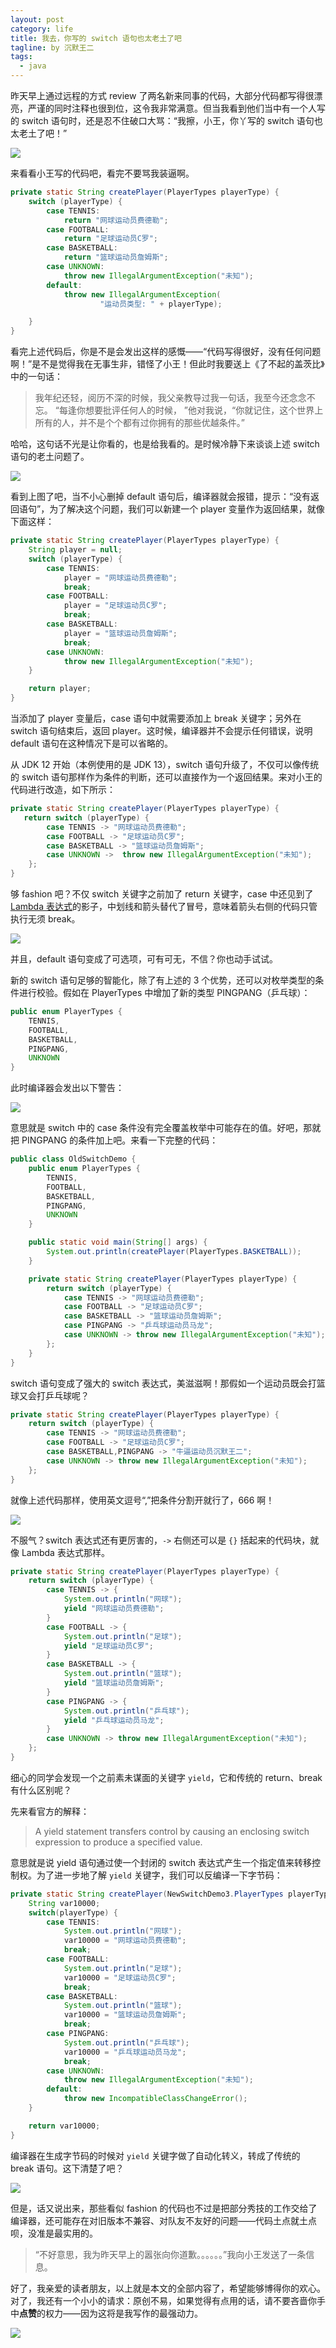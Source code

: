 ```yaml
---
layout: post
category: life
title: 我去，你写的 switch 语句也太老土了吧
tagline: by 沉默王二
tags: 
  - java
---
```


昨天早上通过远程的方式 review 了两名新来同事的代码，大部分代码都写得很漂亮，严谨的同时注释也很到位，这令我非常满意。但当我看到他们当中有一个人写的 switch 语句时，还是忍不住破口大骂：“我擦，小王，你丫写的 switch 语句也太老土了吧！”

<!--more-->



![](http://www.itwanger.com/assets/images/2020/03/java-switch-01.png)



来看看小王写的代码吧，看完不要骂我装逼啊。

```java
private static String createPlayer(PlayerTypes playerType) {
    switch (playerType) {
        case TENNIS:
            return "网球运动员费德勒";
        case FOOTBALL:
            return "足球运动员C罗";
        case BASKETBALL:
            return "篮球运动员詹姆斯";
        case UNKNOWN:
            throw new IllegalArgumentException("未知");
        default:
            throw new IllegalArgumentException(
                    "运动员类型: " + playerType);

    }
}
```



看完上述代码后，你是不是会发出这样的感慨——“代码写得很好，没有任何问题啊！”是不是觉得我在无事生非，错怪了小王！但此时我要送上《了不起的盖茨比》中的一句话：

>我年纪还轻，阅历不深的时候，我父亲教导过我一句话，我至今还念念不忘。 “每逢你想要批评任何人的时候， ”他对我说，“你就记住，这个世界上所有的人，并不是个个都有过你拥有的那些优越条件。”

哈哈，这句话不光是让你看的，也是给我看的。是时候冷静下来谈谈上述 switch 语句的老土问题了。

![](http://www.itwanger.com/assets/images/2020/03/java-switch-02.png)

看到上图了吧，当不小心删掉 default 语句后，编译器就会报错，提示：“没有返回语句”，为了解决这个问题，我们可以新建一个 player 变量作为返回结果，就像下面这样：

```java
private static String createPlayer(PlayerTypes playerType) {
    String player = null;
    switch (playerType) {
        case TENNIS:
            player = "网球运动员费德勒";
            break;
        case FOOTBALL:
            player = "足球运动员C罗";
            break;
        case BASKETBALL:
            player = "篮球运动员詹姆斯";
            break;
        case UNKNOWN:
            throw new IllegalArgumentException("未知");
    }

    return player;
}
```

当添加了 player 变量后，case 语句中就需要添加上 break 关键字；另外在 switch 语句结束后，返回 player。这时候，编译器并不会提示任何错误，说明 default 语句在这种情况下是可以省略的。

从 JDK 12 开始（本例使用的是 JDK 13），switch 语句升级了，不仅可以像传统的 switch 语句那样作为条件的判断，还可以直接作为一个返回结果。来对小王的代码进行改造，如下所示：

```java
private static String createPlayer(PlayerTypes playerType) {
   return switch (playerType) {
        case TENNIS -> "网球运动员费德勒";
        case FOOTBALL -> "足球运动员C罗";
        case BASKETBALL -> "篮球运动员詹姆斯";
        case UNKNOWN ->  throw new IllegalArgumentException("未知");
    };
}
```

够 fashion 吧？不仅 switch 关键字之前加了 return 关键字，case 中还见到了 [Lambda 表达式](https://mp.weixin.qq.com/s/ozr0jYHIc12WSTmmd_vEjw)的影子，中划线和箭头替代了冒号，意味着箭头右侧的代码只管执行无须 break。

![](http://www.itwanger.com/assets/images/2020/03/java-switch-03.png)

并且，default 语句变成了可选项，可有可无，不信？你也动手试试。

新的 switch 语句足够的智能化，除了有上述的 3 个优势，还可以对枚举类型的条件进行校验。假如在 PlayerTypes 中增加了新的类型 PINGPANG（乒乓球）：

```java
public enum PlayerTypes {
    TENNIS,
    FOOTBALL,
    BASKETBALL,
    PINGPANG,
    UNKNOWN
}
```

此时编译器会发出以下警告：

![](http://www.itwanger.com/assets/images/2020/03/java-switch-04.png)

意思就是 switch 中的 case 条件没有完全覆盖枚举中可能存在的值。好吧，那就把 PINGPANG 的条件加上吧。来看一下完整的代码：

```java
public class OldSwitchDemo {
    public enum PlayerTypes {
        TENNIS,
        FOOTBALL,
        BASKETBALL,
        PINGPANG,
        UNKNOWN
    }

    public static void main(String[] args) {
        System.out.println(createPlayer(PlayerTypes.BASKETBALL));
    }

    private static String createPlayer(PlayerTypes playerType) {
        return switch (playerType) {
            case TENNIS -> "网球运动员费德勒";
            case FOOTBALL -> "足球运动员C罗";
            case BASKETBALL -> "篮球运动员詹姆斯";
            case PINGPANG -> "乒乓球运动员马龙";
            case UNKNOWN -> throw new IllegalArgumentException("未知");
        };
    }
}
```

switch 语句变成了强大的 switch 表达式，美滋滋啊！那假如一个运动员既会打篮球又会打乒乓球呢？

```java
private static String createPlayer(PlayerTypes playerType) {
    return switch (playerType) {
        case TENNIS -> "网球运动员费德勒";
        case FOOTBALL -> "足球运动员C罗";
        case BASKETBALL,PINGPANG -> "牛逼运动员沉默王二";
        case UNKNOWN -> throw new IllegalArgumentException("未知");
    };
}
```

就像上述代码那样，使用英文逗号“,”把条件分割开就行了，666 啊！

![](http://www.itwanger.com/assets/images/2020/03/java-switch-05.png)



不服气？switch 表达式还有更厉害的，`->` 右侧还可以是 `{}` 括起来的代码块，就像 Lambda 表达式那样。

```java
private static String createPlayer(PlayerTypes playerType) {
    return switch (playerType) {
        case TENNIS -> {
            System.out.println("网球");
            yield "网球运动员费德勒";
        }
        case FOOTBALL -> {
            System.out.println("足球");
            yield "足球运动员C罗";
        }
        case BASKETBALL -> {
            System.out.println("篮球");
            yield "篮球运动员詹姆斯";
        }
        case PINGPANG -> {
            System.out.println("乒乓球");
            yield "乒乓球运动员马龙";
        }
        case UNKNOWN -> throw new IllegalArgumentException("未知");
    };
}
```

细心的同学会发现一个之前素未谋面的关键字 `yield`，它和传统的 return、break 有什么区别呢？

先来看官方的解释：

>A yield statement transfers control by causing an enclosing switch expression to produce a specified value.

意思就是说 yield 语句通过使一个封闭的 switch 表达式产生一个指定值来转移控制权。为了进一步地了解 `yield` 关键字，我们可以反编译一下字节码：

```java
private static String createPlayer(NewSwitchDemo3.PlayerTypes playerType) {
    String var10000;
    switch(playerType) {
        case TENNIS:
            System.out.println("网球");
            var10000 = "网球运动员费德勒";
            break;
        case FOOTBALL:
            System.out.println("足球");
            var10000 = "足球运动员C罗";
            break;
        case BASKETBALL:
            System.out.println("篮球");
            var10000 = "篮球运动员詹姆斯";
            break;
        case PINGPANG:
            System.out.println("乒乓球");
            var10000 = "乒乓球运动员马龙";
            break;
        case UNKNOWN:
            throw new IllegalArgumentException("未知");
        default:
            throw new IncompatibleClassChangeError();
    }

    return var10000;
}
```

编译器在生成字节码的时候对 `yield` 关键字做了自动化转义，转成了传统的 break 语句。这下清楚了吧？

![](http://www.itwanger.com/assets/images/2020/03/java-switch-06.gif)

但是，话又说出来，那些看似 fashion 的代码也不过是把部分秀技的工作交给了编译器，还可能存在对旧版本不兼容、对队友不友好的问题——代码土点就土点呗，没准是最实用的。

>“不好意思，我为昨天早上的嚣张向你道歉。。。。。。”我向小王发送了一条信息。     

好了，我亲爱的读者朋友，以上就是本文的全部内容了，希望能够博得你的欢心。对了，我还有一个小小的请求：原创不易，如果觉得有点用的话，请不要吝啬你手中**点赞**的权力——因为这将是我写作的最强动力。


![](http://www.itwanger.com/assets/images/cmower_4.png)














